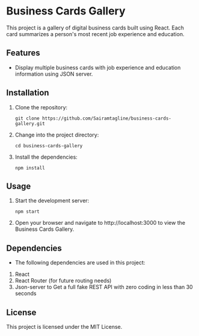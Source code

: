 # Business Cards Gallery

This project is a gallery of digital business cards built using React. Each card summarizes a person's most recent job experience and education.

## Features

- Display multiple business cards with job experience and education information using JSON server.

## Installation

1. Clone the repository:

    ```shell
    git clone https://github.com/Sairamtagline/business-cards-gallery.git
2. Change into the project directory:
    ```shell
    cd business-cards-gallery
3. Install the dependencies:

    ```shell
    npm install

## Usage

1. Start the development server:

   ```shell
   npm start
2. Open your browser and navigate to http://localhost:3000 to view the Business Cards Gallery.

## Dependencies

- The following dependencies are used in this project:

1. React
2. React Router (for future routing needs)
3. Json-server to Get a full fake REST API with zero coding in less than 30 seconds

## License

This project is licensed under the MIT License.